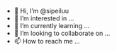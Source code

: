 - 👋 Hi, I’m @sipeiluu
- 👀 I’m interested in ...
- 🌱 I’m currently learning ...
- 💞️ I’m looking to collaborate on ...
- 📫 How to reach me ...

<!---
sipeiluu/sipeiluu is a ✨ special ✨ repository because its `README.md` (this file) appears on your GitHub profile.
You can click the Preview link to take a look at your changes.
--->
